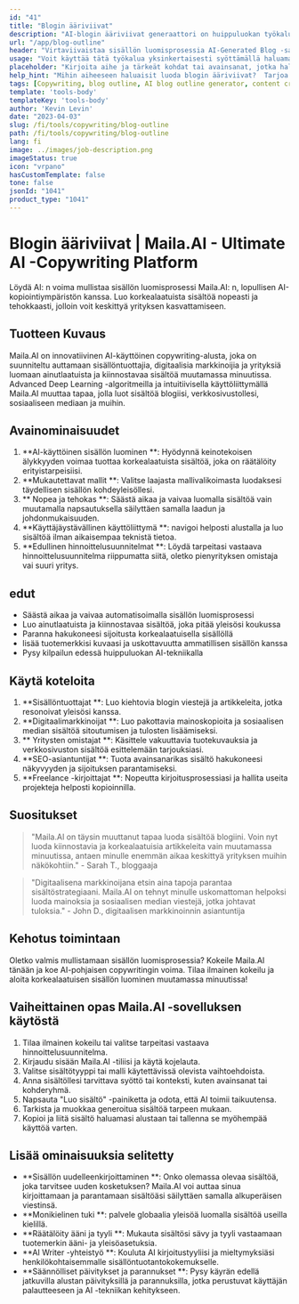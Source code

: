 ```yaml
---
id: "41"
title: "Blogin ääriviivat"
description: "AI-blogin ääriviivat generaattori on huippuluokan työkalu, joka hyödyntää keinotekoista älykkyyttä luodakseen hyvin jäsenneltyjä ja organisoituja blogia.  Tämä tehokas työkalu auttaa sinua säästämään aikaa ja vaivaa luomalla selkeät ääriviivat valitun aiheen tai avainsanojen perusteella, mikä helpottaa blogin kiinnostavan blogin sisällön suunnittelua ja kehittämistä."
url: "/app/blog-outline"
header: "Virtaviivaistaa sisällön luomisprosessia AI-Generated Blog -sarjalla."
usage: "Voit käyttää tätä työkalua yksinkertaisesti syöttämällä haluamasi aihe, avainsanat tai avainkohdat.  Tämä AI-käyttöinen generaattori luo sitten kattavan ja hyvin jäsennellyn blogin ääriviivat panoksesi perusteella."
placeholder: "Kirjoita aihe ja tärkeät kohdat tai avainsanat, jotka haluat sisällyttää ääriviivaan, esimerkiksi: \ n \ n Aihe: Jooga \ n \ n avainkohdat: \ n \ n1.  Parantaa joustavuutta \ n2.  Parantaa henkistä keskittymistä \ n3.  Vähentää stressiä \ n \ n avainsanat: jooga, joustavuus, henkinen tarkennus, stressin vähentäminen"
help_hint: "Mihin aiheeseen haluaisit luoda blogin ääriviivat?  Tarjoa joitain aiheeseen liittyviä avainsanoja tai avainkohtia ja AI tuottaa hyvin jäsennellyn blogin ääriviivat panoksesi perusteella.  On suositeltavaa luetella avainkohtia, jotka haluat kattaa blogiviestissä."
tags: [Copywriting, blog outline, AI blog outline generator, content creation]
template: 'tools-body'
templateKey: 'tools-body'
author: 'Kevin Levin'
date: "2023-04-03"
slug: /fi/tools/copywriting/blog-outline
path: /fi/tools/copywriting/blog-outline
lang: fi
image: ../images/job-description.png
imageStatus: true
icon: "vrpano"
hasCustomTemplate: false
tone: false
jsonId: "1041"
product_type: "1041"
---
```

# Blogin ääriviivat |  Maila.AI - Ultimate AI -Copywriting Platform

Löydä AI: n voima mullistaa sisällön luomisprosessi Maila.AI: n, lopullisen AI-kopiointiympäristön kanssa.  Luo korkealaatuista sisältöä nopeasti ja tehokkaasti, jolloin voit keskittyä yrityksen kasvattamiseen.

## Tuotteen Kuvaus

Maila.AI on innovatiivinen AI-käyttöinen copywriting-alusta, joka on suunniteltu auttamaan sisällöntuottajia, digitaalisia markkinoijia ja yrityksiä luomaan ainutlaatuista ja kiinnostavaa sisältöä muutamassa minuutissa.  Advanced Deep Learning -algoritmeilla ja intuitiivisella käyttöliittymällä Maila.AI muuttaa tapaa, jolla luot sisältöä blogiisi, verkkosivustollesi, sosiaaliseen mediaan ja muihin.

## Avainominaisuudet

1. **AI-käyttöinen sisällön luominen **: Hyödynnä keinotekoisen älykkyyden voimaa tuottaa korkealaatuista sisältöä, joka on räätälöity erityistarpeisiisi.
 2. **Mukautettavat mallit **: Valitse laajasta mallivalikoimasta luodaksesi täydellisen sisällön kohdeyleisöllesi.
 3. ** Nopea ja tehokas **: Säästä aikaa ja vaivaa luomalla sisältöä vain muutamalla napsautuksella säilyttäen samalla laadun ja johdonmukaisuuden.
 4. **Käyttäjäystävällinen käyttöliittymä **: navigoi helposti alustalla ja luo sisältöä ilman aikaisempaa teknistä tietoa.
 5. **Edullinen hinnoittelusuunnitelmat **: Löydä tarpeitasi vastaava hinnoittelusuunnitelma riippumatta siitä, oletko pienyrityksen omistaja vai suuri yritys.

## edut

- Säästä aikaa ja vaivaa automatisoimalla sisällön luomisprosessi
 - Luo ainutlaatuista ja kiinnostavaa sisältöä, joka pitää yleisösi koukussa
 - Paranna hakukoneesi sijoitusta korkealaatuisella sisällöllä
 - lisää tuotemerkkisi kuvaasi ja uskottavuutta ammatillisen sisällön kanssa
 - Pysy kilpailun edessä huippuluokan AI-tekniikalla

## Käytä koteloita

1. **Sisällöntuottajat **: Luo kiehtovia blogin viestejä ja artikkeleita, jotka resonoivat yleisösi kanssa.
 2. **Digitaalimarkkinoijat **: Luo pakottavia mainoskopioita ja sosiaalisen median sisältöä sitoutumisen ja tulosten lisäämiseksi.
 3. ** Yritysten omistajat **: Käsittele vakuuttavia tuotekuvauksia ja verkkosivuston sisältöä esittelemään tarjouksiasi.
 4. **SEO-asiantuntijat **: Tuota avainsanarikas sisältö hakukoneesi näkyvyyden ja sijoituksen parantamiseksi.
 5. **Freelance -kirjoittajat **: Nopeutta kirjoitusprosessiasi ja hallita useita projekteja helposti kopioinnilla.

## Suositukset

> "Maila.AI on täysin muuttanut tapaa luoda sisältöä blogiini. Voin nyt luoda kiinnostavia ja korkealaatuisia artikkeleita vain muutamassa minuutissa, antaen minulle enemmän aikaa keskittyä yrityksen muihin näkökohtiin."  - Sarah T., bloggaaja

> "Digitaalisena markkinoijana etsin aina tapoja parantaa sisältöstrategiaani. Maila.AI on tehnyt minulle uskomattoman helpoksi luoda mainoksia ja sosiaalisen median viestejä, jotka johtavat tuloksia."  - John D., digitaalisen markkinoinnin asiantuntija

## Kehotus toimintaan

Oletko valmis mullistamaan sisällön luomisprosessia?  Kokeile Maila.AI tänään ja koe AI-pohjaisen copywritingin voima.  Tilaa ilmainen kokeilu ja aloita korkealaatuisen sisällön luominen muutamassa minuutissa!

## Vaiheittainen opas Maila.AI -sovelluksen käytöstä

1. Tilaa ilmainen kokeilu tai valitse tarpeitasi vastaava hinnoittelusuunnitelma.
 2. Kirjaudu sisään Maila.AI -tiliisi ja käytä kojelauta.
 3. Valitse sisältötyyppi tai malli käytettävissä olevista vaihtoehdoista.
 4. Anna sisältöllesi tarvittava syöttö tai konteksti, kuten avainsanat tai kohderyhmä.
 5. Napsauta "Luo sisältö" -painiketta ja odota, että AI toimii taikuutensa.
 6. Tarkista ja muokkaa generoitua sisältöä tarpeen mukaan.
 7. Kopioi ja liitä sisältö haluamasi alustaan ​​tai tallenna se myöhempää käyttöä varten.

## Lisää ominaisuuksia selitetty

- **Sisällön uudelleenkirjoittaminen **: Onko olemassa olevaa sisältöä, joka tarvitsee uuden kosketuksen?  Maila.AI voi auttaa sinua kirjoittamaan ja parantamaan sisältöäsi säilyttäen samalla alkuperäisen viestinsä.
 - **Monikielinen tuki **: palvele globaalia yleisöä luomalla sisältöä useilla kielillä.
 - **Räätälöity ääni ja tyyli **: Mukauta sisältösi sävy ja tyyli vastaamaan tuotemerkin ääni- ja yleisöasetuksia.
 - **AI Writer -yhteistyö **: Kouluta AI kirjoitustyyliisi ja mieltymyksiäsi henkilökohtaisemmalle sisällöntuotantokokemukselle.
 - **Säännölliset päivitykset ja parannukset **: Pysy käyrän edellä jatkuvilla alustan päivityksillä ja parannuksilla, jotka perustuvat käyttäjän palautteeseen ja AI -tekniikan kehitykseen.
